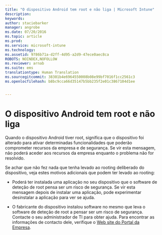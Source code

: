 ```yaml
---
title: "O dispositivo Android tem root e não liga | Microsoft Intune"
description: 
keywords: 
author: staciebarker
manager: angrobe
ms.date: 07/20/2016
ms.topic: article
ms.prod: 
ms.service: microsoft-intune
ms.technology: 
ms.assetid: 9786b71a-d2ff-4d95-a2d9-47ece0aec8ca
ROBOTS: NOINDEX,NOFOLLOW
ms.reviewer: arnab
ms.suite: ems
translationtype: Human Translation
ms.sourcegitcommit: 38301b4e6964550008b08e99bf7016f1cc2561c3
ms.openlocfilehash: b8bc9cca66d35147b5bb235f2e01c3867104d1ee


---
```



# O dispositivo Android tem root e não liga

Quando o dispositivo Android tiver root, significa que o dispositivo foi alterado para ativar determinadas funcionalidades que poderão comprometer recursos da empresa e de segurança. Se vir esta mensagem, não poderá aceder aos recursos da empresa enquanto o problema não for resolvido.

Se achar que não fez nada que tenha levado ao rooting deliberado do dispositivo, veja estes motivos adicionais que podem ter levado ao rooting:

- Poderá ter instalada uma aplicação no seu dispositivo que o software de deteção de root pensa ser um risco de segurança. Se vir esta mensagem depois de instalar uma aplicação, pode experimentar desinstalar a aplicação para ver se ajuda.

- O fabricante do dispositivo instalou software no mesmo que leva o software de deteção de root a pensar ser um risco de segurança. Contacte o seu administrador de TI para obter ajuda. Para encontrar as informações de contacto dele, verifique o [Web site do Portal da Empresa](http://portal.manage.microsoft.com).





<!--HONumber=Aug16_HO5-->


